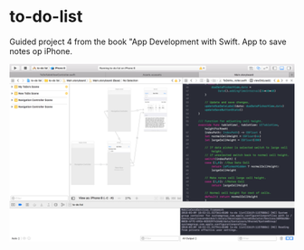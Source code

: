 # to-do-list
Guided project 4 from the book "App Development with Swift. 
App to save notes op iPhone. 

![alt text](https://github.com/paulinavvdoe/to-do-list/blob/master/Screen%20Shot%202018-03-09%20at%2018.58.12.png)
